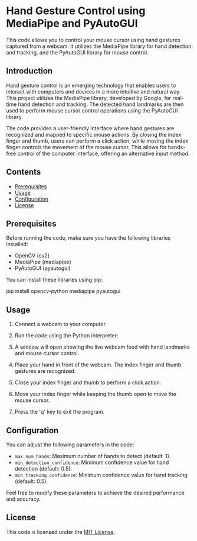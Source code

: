 # Hand Gesture Control using MediaPipe and PyAutoGUI

This code allows you to control your mouse cursor using hand gestures captured from a webcam. It utilizes the MediaPipe library for hand detection and tracking, and the PyAutoGUI library for mouse control.

## Introduction

Hand gesture control is an emerging technology that enables users to interact with computers and devices in a more intuitive and natural way. This project utilizes the MediaPipe library, developed by Google, for real-time hand detection and tracking. The detected hand landmarks are then used to perform mouse cursor control operations using the PyAutoGUI library.

The code provides a user-friendly interface where hand gestures are recognized and mapped to specific mouse actions. By closing the index finger and thumb, users can perform a click action, while moving the index finger controls the movement of the mouse cursor. This allows for hands-free control of the computer interface, offering an alternative input method.

## Contents

- [Prerequisites](#prerequisites)
- [Usage](#usage)
- [Configuration](#configuration)
- [License](#license)

## Prerequisites

Before running the code, make sure you have the following libraries installed:

- OpenCV (cv2)
- MediaPipe (mediapipe)
- PyAutoGUI (pyautogui)

You can install these libraries using pip:

pip install opencv-python mediapipe pyautogui


## Usage

1. Connect a webcam to your computer.

2. Run the code using the Python interpreter:


3. A window will open showing the live webcam feed with hand landmarks and mouse cursor control.

4. Place your hand in front of the webcam. The index finger and thumb gestures are recognized.

5. Close your index finger and thumb to perform a click action.

6. Move your index finger while keeping the thumb open to move the mouse cursor.

7. Press the 'q' key to exit the program.

## Configuration

You can adjust the following parameters in the code:

- `max_num_hands`: Maximum number of hands to detect (default: 1).
- `min_detection_confidence`: Minimum confidence value for hand detection (default: 0.5).
- `min_tracking_confidence`: Minimum confidence value for hand tracking (default: 0.5).

Feel free to modify these parameters to achieve the desired performance and accuracy.

## License

This code is licensed under the [MIT License](https://opensource.org/licenses/MIT).
